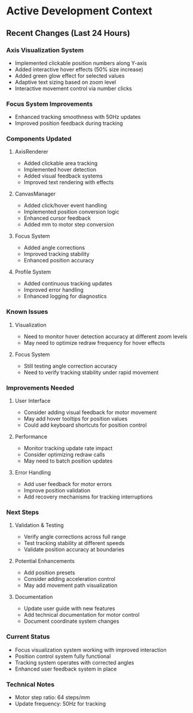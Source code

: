 # Active Development Context

## Recent Changes (Last 24 Hours)

### Axis Visualization System
- Implemented clickable position numbers along Y-axis
- Added interactive hover effects (50% size increase)
- Added green glow effect for selected values
- Adaptive text sizing based on zoom level
- Interactive movement control via number clicks

### Focus System Improvements

- Enhanced tracking smoothness with 50Hz updates
- Improved position feedback during tracking

### Components Updated

1. AxisRenderer
   - Added clickable area tracking
   - Implemented hover detection
   - Added visual feedback systems
   - Improved text rendering with effects

2. CanvasManager
   - Added click/hover event handling
   - Implemented position conversion logic
   - Enhanced cursor feedback
   - Added mm to motor step conversion

3. Focus System
   - Added angle corrections
   - Improved tracking stability
   - Enhanced position accuracy

4. Profile System
   - Added continuous tracking updates
   - Improved error handling
   - Enhanced logging for diagnostics

### Known Issues
1. Visualization
   - Need to monitor hover detection accuracy at different zoom levels
   - May need to optimize redraw frequency for hover effects

2. Focus System
   - Still testing angle correction accuracy
   - Need to verify tracking stability under rapid movement

### Improvements Needed
1. User Interface
   - Consider adding visual feedback for motor movement
   - May add hover tooltips for position values
   - Could add keyboard shortcuts for position control

2. Performance
   - Monitor tracking update rate impact
   - Consider optimizing redraw calls
   - May need to batch position updates

3. Error Handling
   - Add user feedback for motor errors
   - Improve position validation
   - Add recovery mechanisms for tracking interruptions

### Next Steps
1. Validation & Testing
   - Verify angle corrections across full range
   - Test tracking stability at different speeds
   - Validate position accuracy at boundaries

2. Potential Enhancements
   - Add position presets
   - Consider adding acceleration control
   - May add movement path visualization

3. Documentation
   - Update user guide with new features
   - Add technical documentation for motor control
   - Document coordinate system changes

### Current Status
- Focus visualization system working with improved interaction
- Position control system fully functional
- Tracking system operates with corrected angles
- Enhanced user feedback system in place

### Technical Notes
- Motor step ratio: 64 steps/mm
- Update frequency: 50Hz for tracking


